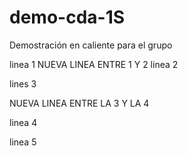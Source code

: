 # demo-cda-1S
Demostración en caliente para el grupo

linea 1
NUEVA LINEA ENTRE 1 Y 2
linea 2

lines 3

NUEVA LINEA ENTRE LA 3 Y LA 4

linea 4

linea 5
 
